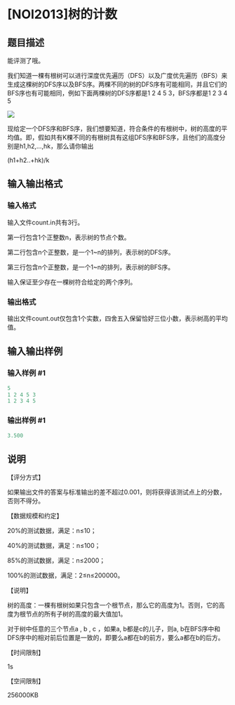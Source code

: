 # [NOI2013]树的计数

## 题目描述

能评测了哦。

我们知道一棵有根树可以进行深度优先遍历（DFS）以及广度优先遍历（BFS）来生成这棵树的DFS序以及BFS序。两棵不同的树的DFS序有可能相同，并且它们的BFS序也有可能相同，例如下面两棵树的DFS序都是1 2 4 5 3，BFS序都是1 2 3 4 5

![](https://cdn.luogu.com.cn/upload/pic/183.png)

现给定一个DFS序和BFS序，我们想要知道，符合条件的有根树中，树的高度的平均值。即，假如共有K棵不同的有根树具有这组DFS序和BFS序，且他们的高度分别是h1,h2,...,hk，那么请你输出

(h1+h2..+hk)/k

## 输入输出格式

### 输入格式

输入文件count.in共有3行。

第一行包含1个正整数n，表示树的节点个数。

第二行包含n个正整数，是一个1~n的排列，表示树的DFS序。

第三行包含n个正整数，是一个1~n的排列，表示树的BFS序。

输入保证至少存在一棵树符合给定的两个序列。

### 输出格式

输出文件count.out仅包含1个实数，四舍五入保留恰好三位小数，表示树高的平均值。

## 输入输出样例

### 输入样例 #1

```cpp
5 
1 2 4 5 3 
1 2 3 4 5

```
### 输出样例 #1

```cpp
3.500

```
## 说明

【评分方式】

如果输出文件的答案与标准输出的差不超过0.001，则将获得该测试点上的分数，否则不得分。

【数据规模和约定】

20%的测试数据，满足：n≤10；

40%的测试数据，满足：n≤100；

85%的测试数据，满足：n≤2000；

100%的测试数据，满足：2≤n≤200000。

【说明】

树的高度：一棵有根树如果只包含一个根节点，那么它的高度为1。否则，它的高度为根节点的所有子树的高度的最大值加1。

对于树中任意的三个节点a , b , c ，如果a, b都是c的儿子，则a, b在BFS序中和DFS序中的相对前后位置是一致的，即要么a都在b的前方，要么a都在b的后方。

【时间限制】

1s

【空间限制】

256000KB

